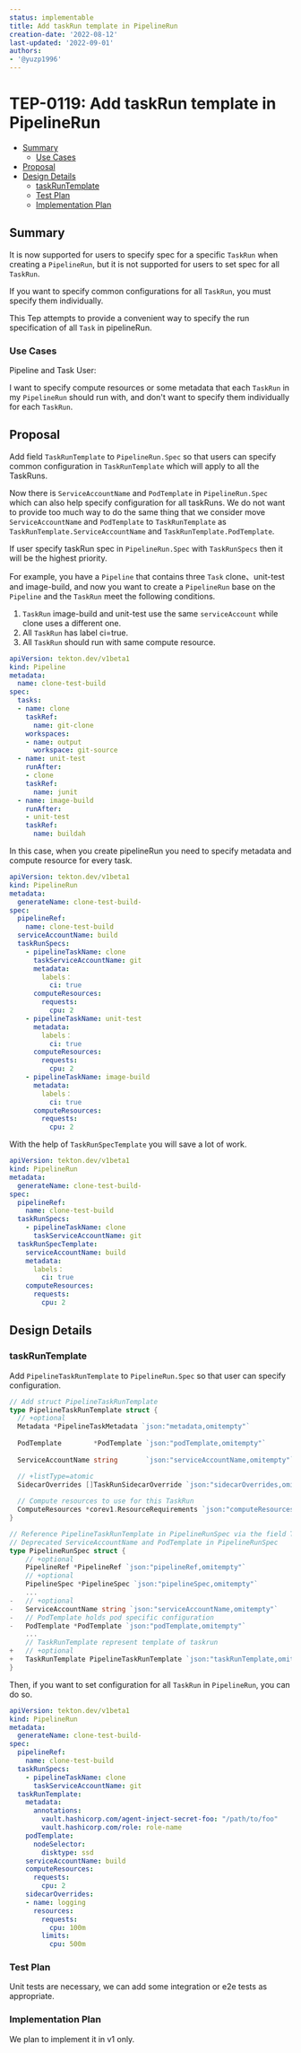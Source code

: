 ```yaml
---
status: implementable
title: Add taskRun template in PipelineRun
creation-date: '2022-08-12'
last-updated: '2022-09-01'
authors:
- '@yuzp1996'
---
```


# TEP-0119: Add taskRun template in PipelineRun

<!-- toc -->
- [Summary](#summary)
  - [Use Cases](#use-cases)
- [Proposal](#proposal)
- [Design Details](#design-details)
  - [taskRunTemplate](#taskruntemplate)
  - [Test Plan](#test-plan)
  - [Implementation Plan](#implementation-plan)
<!-- /toc -->

## Summary
It is now supported for users to specify spec for a specific `TaskRun` when creating a `PipelineRun`, but it is not supported for users to set spec for all `TaskRun`.

If you want to specify common configurations for all `TaskRun`, you must specify them individually.

This Tep attempts to provide a convenient way to specify the run specification of all `Task` in pipelineRun.

### Use Cases
Pipeline and Task User:

I want to specify compute resources or some metadata that each `TaskRun` in my `PipelineRun` should run with, and don't want to specify them individually for each `TaskRun`.

## Proposal
Add field `TaskRunTemplate` to `PipelineRun.Spec` so that users can specify common configuration in `TaskRunTemplate` which will apply to all the TaskRuns.

Now there is `ServiceAccountName` and `PodTemplate` in `PipelineRun.Spec` which can also help specify configuration for all taskRuns. We do not want to provide too much way to 
do the same thing that we consider move `ServiceAccountName` and `PodTemplate` to `TaskRunTemplate` as `TaskRunTemplate.ServiceAccountName` and `TaskRunTemplate.PodTemplate`.

If user specify taskRun spec in `PipelineRun.Spec` with `TaskRunSpecs` then it will be the highest priority.

For example, you have a `Pipeline` that contains three `Task` clone、unit-test and image-build, and now you want to create a `PipelineRun` base on the `Pipeline` and the `TaskRun` meet the following conditions.
1. `TaskRun` image-build and unit-test use the same `serviceAccount` while clone uses a different one.
2. All `TaskRun` has label ci=true.
3. All `TaskRun` should run with same compute resource. 

```yaml
apiVersion: tekton.dev/v1beta1
kind: Pipeline
metadata:
  name: clone-test-build
spec:
  tasks:
  - name: clone
    taskRef:
      name: git-clone
    workspaces:
    - name: output
      workspace: git-source
  - name: unit-test
    runAfter:
    - clone
    taskRef:
      name: junit
  - name: image-build
    runAfter:
    - unit-test
    taskRef:
      name: buildah

```

In this case, when you create pipelineRun you need to specify metadata and compute resource for every task.
```yaml
apiVersion: tekton.dev/v1beta1
kind: PipelineRun
metadata:
  generateName: clone-test-build-
spec:
  pipelineRef:
    name: clone-test-build
  serviceAccountName: build
  taskRunSpecs:
    - pipelineTaskName: clone
      taskServiceAccountName: git
      metadata:
        labels：
          ci: true
      computeResources:
        requests:
          cpu: 2
    - pipelineTaskName: unit-test
      metadata:
        labels：
          ci: true
      computeResources:
        requests:
          cpu: 2
    - pipelineTaskName: image-build
      metadata:
        labels：
          ci: true
      computeResources:
        requests:
          cpu: 2
```

With the help of `TaskRunSpecTemplate` you will save a lot of work.
```yaml
apiVersion: tekton.dev/v1beta1
kind: PipelineRun
metadata:
  generateName: clone-test-build-
spec:
  pipelineRef:
    name: clone-test-build
  taskRunSpecs:
    - pipelineTaskName: clone
      taskServiceAccountName: git
  taskRunSpecTemplate:
    serviceAccountName: build
    metadata:
      labels：
        ci: true
    computeResources:
      requests:
        cpu: 2

```

## Design Details
### taskRunTemplate
Add `PipelineTaskRunTemplate` to `PipelineRun.Spec` so that user can specify configuration.
```go
// Add struct PipelineTaskRunTemplate
type PipelineTaskRunTemplate struct {
  // +optional
  Metadata *PipelineTaskMetadata `json:"metadata,omitempty"`
  
  PodTemplate        *PodTemplate `json:"podTemplate,omitempty"`
  
  ServiceAccountName string       `json:"serviceAccountName,omitempty"`

  // +listType=atomic
  SidecarOverrides []TaskRunSidecarOverride `json:"sidecarOverrides,omitempty"`
  
  // Compute resources to use for this TaskRun
  ComputeResources *corev1.ResourceRequirements `json:"computeResources,omitempty"`
}

// Reference PipelineTaskRunTemplate in PipelineRunSpec via the field TaskRunTemplate
// Deprecated ServiceAccountName and PodTemplate in PipelineRunSpec
type PipelineRunSpec struct {
	// +optional
	PipelineRef *PipelineRef `json:"pipelineRef,omitempty"`
	// +optional
	PipelineSpec *PipelineSpec `json:"pipelineSpec,omitempty"`
	...
-   // +optional
-   ServiceAccountName string `json:"serviceAccountName,omitempty"`
-   // PodTemplate holds pod specific configuration
-   PodTemplate *PodTemplate `json:"podTemplate,omitempty"`
    ...
    // TaskRunTemplate represent template of taskrun
+	// +optional
+	TaskRunTemplate PipelineTaskRunTemplate `json:"taskRunTemplate,omitempty"`
}

```

Then, if you want to set configuration for all `TaskRun` in `PipelineRun`, you can do so.
```yaml
apiVersion: tekton.dev/v1beta1
kind: PipelineRun
metadata:
  generateName: clone-test-build-
spec:
  pipelineRef:
    name: clone-test-build
  taskRunSpecs:
    - pipelineTaskName: clone
      taskServiceAccountName: git
  taskRunTemplate:
    metadata:
      annotations:
        vault.hashicorp.com/agent-inject-secret-foo: "/path/to/foo"
        vault.hashicorp.com/role: role-name
    podTemplate:
      nodeSelector:
        disktype: ssd
    serviceAccountName: build
    computeResources:
      requests:
        cpu: 2
    sidecarOverrides:
    - name: logging
      resources:
        requests:
          cpu: 100m
        limits:
          cpu: 500m
```


### Test Plan
Unit tests are necessary, we can add some integration or e2e tests as appropriate.

### Implementation Plan
We plan to implement it in v1 only.
